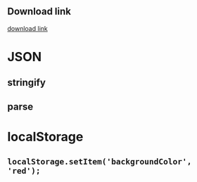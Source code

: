 ## Download link
[download link](https://www.w3schools.com/howto/howto_html_download_link.asp)

# JSON

## stringify
## parse




# localStorage
## `localStorage.setItem('backgroundColor', 'red');`   



